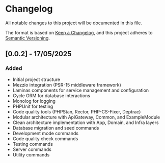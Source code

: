 # Changelog

All notable changes to this project will be documented in this file.

The format is based on [Keep a Changelog](https://keepachangelog.com/en/1.0.0/),
and this project adheres to [Semantic Versioning](https://semver.org/spec/v2.0.0.html).

## [0.0.2] - 17/05/2025

### Added
- Initial project structure
- Mezzio integration (PSR-15 middleware framework)
- Laminas components for service management and configuration
- Cycle ORM for database interactions
- Monolog for logging
- PHPUnit for testing
- Code quality tools (PHPStan, Rector, PHP-CS-Fixer, Deptrac)
- Modular architecture with ApiGateway, Common, and ExampleModule
- Clean architecture implementation with App, Domain, and Infra layers
- Database migration and seed commands
- Development mode commands
- Code quality check commands
- Testing commands
- Server commands
- Utility commands